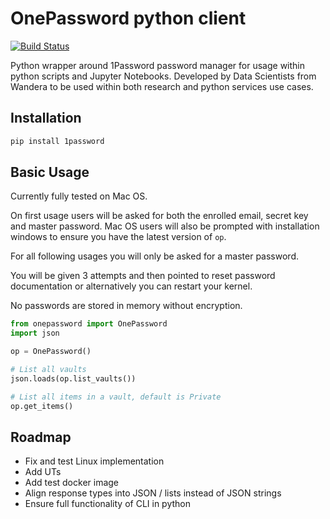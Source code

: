 # OnePassword python client
[![Build Status](https://travis-ci.org/wandera/1password-client.svg?branch=master)](https://travis-ci.org/wandera/1password-client)

Python wrapper around 1Password password manager for usage within python scripts and
Jupyter Notebooks. Developed by Data Scientists from Wandera to be used within both 
research and python services use cases.


## Installation
```bash
pip install 1password
```


## Basic Usage
Currently fully tested on Mac OS.

On first usage users will be asked for both the enrolled email, secret key and master 
password. Mac OS users will also be prompted with installation windows to ensure you have the latest version of `op`.

For all following usages you will only be asked for a master password.

You will be given 3 attempts and then pointed to reset password documentation or alternatively you can
restart your kernel.

No passwords are stored in memory without encryption.

```python
from onepassword import OnePassword
import json

op = OnePassword()

# List all vaults 
json.loads(op.list_vaults())

# List all items in a vault, default is Private
op.get_items()
```



## Roadmap
- Fix and test Linux implementation
- Add UTs
- Add test docker image
- Align response types into JSON / lists instead of JSON strings
- Ensure full functionality of CLI in python

